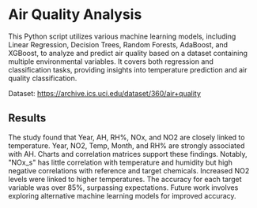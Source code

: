 # Air Quality Analysis
This Python script utilizes various machine learning models, including Linear Regression, Decision Trees, Random Forests, AdaBoost, and XGBoost, to analyze and predict air quality based on a dataset containing multiple environmental variables. It covers both regression and classification tasks, providing insights into temperature prediction and air quality classification.

Dataset: https://archive.ics.uci.edu/dataset/360/air+quality

## Results
The study found that Year, AH, RH%, NOx, and NO2 are closely linked to temperature. Year, NO2, Temp, Month, and RH% are strongly associated with AH. Charts and correlation matrices support these findings. Notably, "NOx_s" has little correlation with temperature and humidity but high negative correlations with reference and target chemicals. Increased NO2 levels were linked to higher temperatures. The accuracy for each target variable was over 85%, surpassing expectations. Future work involves exploring alternative machine learning models for improved accuracy.
